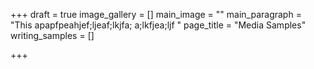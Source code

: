 +++
draft = true
image_gallery = []
main_image = ""
main_paragraph = "This apapfpeahjef;ljeaf;lkjfa; a;lkfjea;ljf "
page_title = "Media Samples"
writing_samples = []

+++

